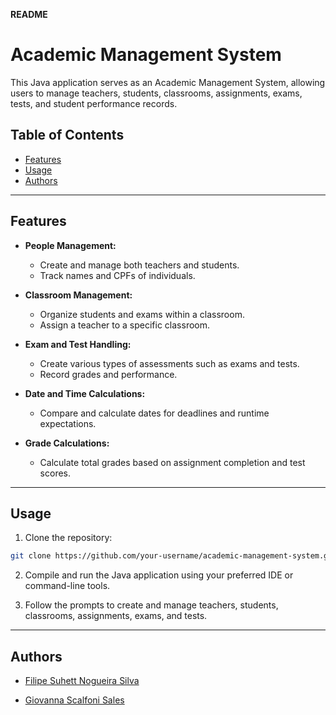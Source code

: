 **README**

# Academic Management System

This Java application serves as an Academic Management System, allowing users to manage teachers, students, classrooms, assignments, exams, tests, and student performance records.

## Table of Contents

- [Features](#features)
- [Usage](#usage)
- [Authors](#authors)

---

## Features

- **People Management:**
  - Create and manage both teachers and students.
  - Track names and CPFs of individuals.

- **Classroom Management:**
  - Organize students and exams within a classroom.
  - Assign a teacher to a specific classroom.

- **Exam and Test Handling:**
  - Create various types of assessments such as exams and tests.
  - Record grades and performance.

- **Date and Time Calculations:**
  - Compare and calculate dates for deadlines and runtime expectations.

- **Grade Calculations:**
  - Calculate total grades based on assignment completion and test scores.

---

## Usage

1. Clone the repository:

```bash
git clone https://github.com/your-username/academic-management-system.git
```

2. Compile and run the Java application using your preferred IDE or command-line tools.

3. Follow the prompts to create and manage teachers, students, classrooms, assignments, exams, and tests.

---

## Authors

- [Filipe Suhett Nogueira Silva](https://github.com/filipesuhett)

- [Giovanna Scalfoni Sales](ND)
